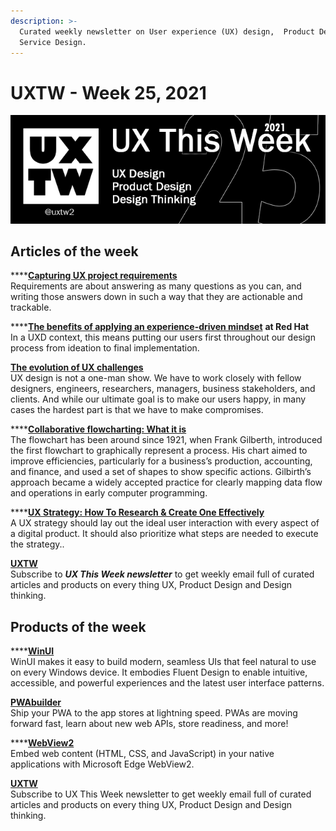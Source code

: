 ```yaml
---
description: >-
  Curated weekly newsletter on User experience (UX) design,  Product Design and
  Service Design.
---
```


# UXTW - Week 25, 2021

![](../.gitbook/assets/uxtw-banner-2021-25.jpg)

## Articles of the week

\*\*\*\*[**Capturing UX project requirements**](https://blog.prototypr.io/how-to-capture-ux-project-requirements-e1ba9b5174bb/?ref=uxthisweek)  
Requirements are about answering as many questions as you can, and writing those answers down in such a way that they are actionable and trackable.

\*\*\*\*[**The benefits of applying an experience-driven mindset**](https://www.redhat.com/en/blog/stronger-ux-and-beyond-benefits-applying-experience-driven-mindset?term=26211/?ref=uxthisweek) **at Red Hat**  
In a UXD context, this means putting our users first throughout our design process from ideation to final implementation. 

[**The evolution of UX challenges**](https://uxdesign.cc/the-evolution-of-ux-challenges-5e1748b82ede/?ref=uxthisweek)  
UX design is not a one-man show. We have to work closely with fellow designers, engineers, researchers, managers, business stakeholders, and clients. And while our ultimate goal is to make our users happy, in many cases the hardest part is that we have to make compromises.

\*\*\*\*[**Collaborative flowcharting: What it is**](https://www.invisionapp.com/inside-design/collaborative-flowcharting/?itm_campaign=default&itm_source=homefeatured&itm_medium=website&itm_content=default)  
The flowchart has been around since 1921, when Frank Gilberth, introduced the first flowchart to graphically represent a process. His chart aimed to improve efficiencies, particularly for a business’s production, accounting, and finance, and used a set of shapes to show specific actions. Gilbirth’s approach became a widely accepted practice for clearly mapping data flow and operations in early computer programming.

\*\*\*\*[**UX Strategy: How To Research & Create One Effectively**](https://www.uxpin.com/studio/ux-design/the-11-minute-guide-to-bulletproof-ux-strategy/?ref=uxthisweek)  
A UX strategy should lay out the ideal user interaction with every aspect of a digital product. It should also prioritize what steps are needed to execute the strategy..

[**UXTW**](https://gmail.us17.list-manage.com/subscribe?u=1b23fd286b43ac36e4acba123&id=0009036f95)  
Subscribe to _**UX This Week newsletter**_ to get weekly email full of curated articles and products on every thing UX, Product Design and Design thinking.

## Products of the week

\*\*\*\*[**WinUI**](https://microsoft.github.io/microsoft-ui-xaml/?ref=uxthisweek)  
WinUI makes it easy to build modern, seamless UIs that feel natural to use on every Windows device. It embodies Fluent Design to enable intuitive, accessible, and powerful experiences and the latest user interface patterns.

[**PWAbuilder**](https://www.pwabuilder.com/?ref=uxthisweek)  
Ship your PWA to the app stores at lightning speed. PWAs are moving forward fast, learn about new web APIs, store readiness, and more!

\*\*\*\*[**WebView2**](https://developer.microsoft.com/en-us/microsoft-edge/webview2/?ref=uxthisweek)  
Embed web content \(HTML, CSS, and JavaScript\) in your native applications with Microsoft Edge WebView2.

[**UXTW**](https://gmail.us17.list-manage.com/subscribe?u=1b23fd286b43ac36e4acba123&id=0009036f95)  
Subscribe to UX This Week newsletter to get weekly email full of curated articles and products on every thing UX, Product Design and Design thinking.

